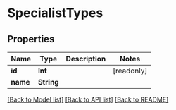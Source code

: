 # SpecialistTypes

## Properties
Name | Type | Description | Notes
------------ | ------------- | ------------- | -------------
**id** | **Int** |  | [readonly] 
**name** | **String** |  | 

[[Back to Model list]](../README.md#documentation-for-models) [[Back to API list]](../README.md#documentation-for-api-endpoints) [[Back to README]](../README.md)


